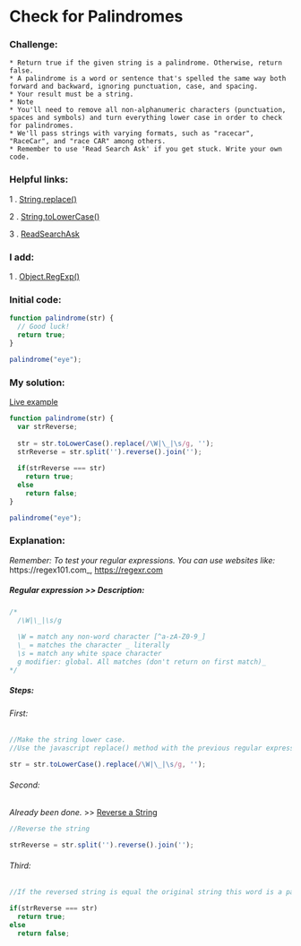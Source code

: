 # Check for Palindromes

### Challenge:

	* Return true if the given string is a palindrome. Otherwise, return false.
	* A palindrome is a word or sentence that's spelled the same way both forward and backward, ignoring punctuation, case, and spacing.
	* Your result must be a string.
	* Note
	* You'll need to remove all non-alphanumeric characters (punctuation, spaces and symbols) and turn everything lower case in order to check for palindromes.
	* We'll pass strings with varying formats, such as "racecar", "RaceCar", and "race CAR" among others.
	* Remember to use 'Read Search Ask' if you get stuck. Write your own code.

### Helpful links:

  1 . [String.replace()](https://developer.mozilla.org/en-US/docs/Web/JavaScript/Reference/Global_Objects/String/replace)
  
  2 . [String.toLowerCase()](https://developer.mozilla.org/en-US/docs/Web/JavaScript/Reference/Global_Objects/String/toLowerCase)
  
  3 . [ReadSearchAsk](https://github.com/FreeCodeCamp/freecodecamp/wiki/FreeCodeCamp-Get-Help)
  
### I add:

  1 . [Object.RegExp()](https://developer.mozilla.org/fr/docs/Web/JavaScript/Reference/Objets_globaux/RegExp)

### Initial code:

```javascript
function palindrome(str) {
  // Good luck!
  return true;
}

palindrome("eye");
```

### My solution:

[Live example](https://jsfiddle.net/fininhop/a60q6o9n/)

```javascript
function palindrome(str) {
  var strReverse;
  
  str = str.toLowerCase().replace(/\W|\_|\s/g, '');
  strReverse = str.split('').reverse().join('');
  
  if(strReverse === str)
    return true;
  else
    return false;
}

palindrome("eye");
```

### Explanation:
_Remember: To test your regular expressions. You can use websites like:_ https://regex101.com_, https://regexr.com

##### Regular expression >> Description:
```javascript
/*
  /\W|\_|\s/g
  
  \W = match any non-word character [^a-zA-Z0-9_]
  \_ = matches the character _ literally
  \s = match any white space character
  g modifier: global. All matches (don't return on first match)_
*/
```
##### Steps: 

###### First: 
```javascript
//Make the string lower case.
//Use the javascript replace() method with the previous regular expression to remove all the matches.

str = str.toLowerCase().replace(/\W|\_|\s/g, '');
```

###### Second: 

_Already been done._ >> [Reverse a String](https://github.com/fininhop/free-code-camp/blob/master/algorithms/reverse-a-string.md)

```javascript
//Reverse the string

strReverse = str.split('').reverse().join('');
```

###### Third: 
```javascript
//If the reversed string is equal the original string this word is a palindrome.

if(strReverse === str)
  return true;
else
  return false;
```
